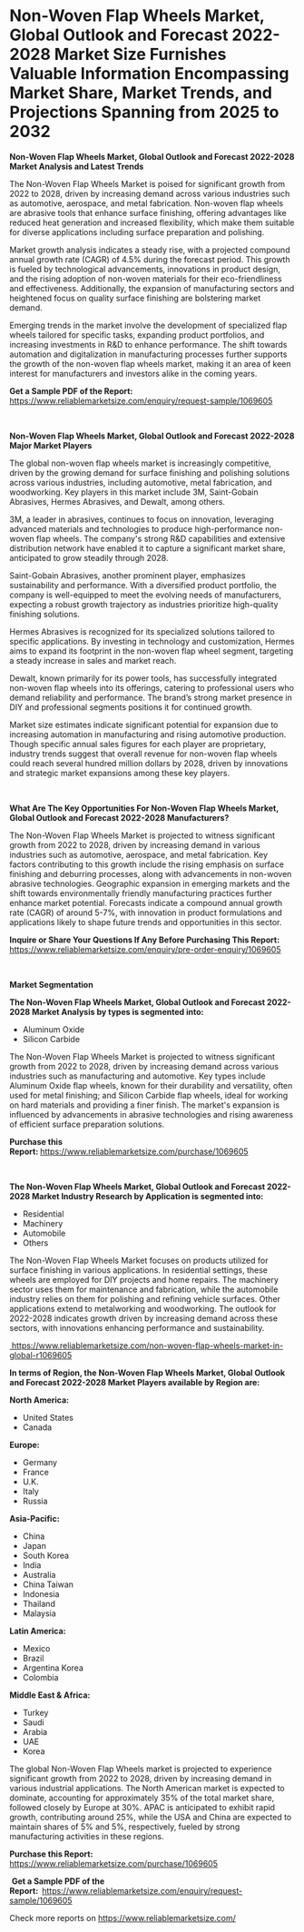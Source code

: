 <p><h1>Non-Woven Flap Wheels Market, Global Outlook and Forecast 2022-2028 Market Size Furnishes Valuable Information Encompassing Market Share, Market Trends, and Projections Spanning from 2025 to 2032</h1></p><p><strong>Non-Woven Flap Wheels Market, Global Outlook and Forecast 2022-2028 Market Analysis and Latest Trends</strong></p>
<p><p>The Non-Woven Flap Wheels Market is poised for significant growth from 2022 to 2028, driven by increasing demand across various industries such as automotive, aerospace, and metal fabrication. Non-woven flap wheels are abrasive tools that enhance surface finishing, offering advantages like reduced heat generation and increased flexibility, which make them suitable for diverse applications including surface preparation and polishing.</p><p>Market growth analysis indicates a steady rise, with a projected compound annual growth rate (CAGR) of 4.5% during the forecast period. This growth is fueled by technological advancements, innovations in product design, and the rising adoption of non-woven materials for their eco-friendliness and effectiveness. Additionally, the expansion of manufacturing sectors and heightened focus on quality surface finishing are bolstering market demand.</p><p>Emerging trends in the market involve the development of specialized flap wheels tailored for specific tasks, expanding product portfolios, and increasing investments in R&D to enhance performance. The shift towards automation and digitalization in manufacturing processes further supports the growth of the non-woven flap wheels market, making it an area of keen interest for manufacturers and investors alike in the coming years.</p></p>
<p><strong>Get a Sample PDF of the Report:&nbsp;</strong> <a href="https://www.reliablemarketsize.com/enquiry/request-sample/1069605?utm_campaign=3073&utm_medium=2&utm_source=Github&utm_content=ia&utm_term=21032025&utm_id=non-woven-flap-wheels-market-global-outlook-and-forecast-2022-2028">https://www.reliablemarketsize.com/enquiry/request-sample/1069605</a></p>
<p>&nbsp;</p>
<p><strong>Non-Woven Flap Wheels Market, Global Outlook and Forecast 2022-2028 Major Market Players</strong></p>
<p><p>The global non-woven flap wheels market is increasingly competitive, driven by the growing demand for surface finishing and polishing solutions across various industries, including automotive, metal fabrication, and woodworking. Key players in this market include 3M, Saint-Gobain Abrasives, Hermes Abrasives, and Dewalt, among others.</p><p>3M, a leader in abrasives, continues to focus on innovation, leveraging advanced materials and technologies to produce high-performance non-woven flap wheels. The company's strong R&D capabilities and extensive distribution network have enabled it to capture a significant market share, anticipated to grow steadily through 2028.</p><p>Saint-Gobain Abrasives, another prominent player, emphasizes sustainability and performance. With a diversified product portfolio, the company is well-equipped to meet the evolving needs of manufacturers, expecting a robust growth trajectory as industries prioritize high-quality finishing solutions.</p><p>Hermes Abrasives is recognized for its specialized solutions tailored to specific applications. By investing in technology and customization, Hermes aims to expand its footprint in the non-woven flap wheel segment, targeting a steady increase in sales and market reach.</p><p>Dewalt, known primarily for its power tools, has successfully integrated non-woven flap wheels into its offerings, catering to professional users who demand reliability and performance. The brand’s strong market presence in DIY and professional segments positions it for continued growth.</p><p>Market size estimates indicate significant potential for expansion due to increasing automation in manufacturing and rising automotive production. Though specific annual sales figures for each player are proprietary, industry trends suggest that overall revenue for non-woven flap wheels could reach several hundred million dollars by 2028, driven by innovations and strategic market expansions among these key players.</p></p>
<p>&nbsp;</p>
<p><strong>What Are The Key Opportunities For Non-Woven Flap Wheels Market, Global Outlook and Forecast 2022-2028 Manufacturers?</strong></p>
<p><p>The Non-Woven Flap Wheels Market is projected to witness significant growth from 2022 to 2028, driven by increasing demand in various industries such as automotive, aerospace, and metal fabrication. Key factors contributing to this growth include the rising emphasis on surface finishing and deburring processes, along with advancements in non-woven abrasive technologies. Geographic expansion in emerging markets and the shift towards environmentally friendly manufacturing practices further enhance market potential. Forecasts indicate a compound annual growth rate (CAGR) of around 5-7%, with innovation in product formulations and applications likely to shape future trends and opportunities in this sector.</p></p>
<p><strong>Inquire or Share Your Questions If Any Before Purchasing This Report:</strong> <a href="https://www.reliablemarketsize.com/enquiry/pre-order-enquiry/1069605?utm_campaign=3073&utm_medium=2&utm_source=Github&utm_content=ia&utm_term=21032025&utm_id=non-woven-flap-wheels-market-global-outlook-and-forecast-2022-2028">https://www.reliablemarketsize.com/enquiry/pre-order-enquiry/1069605</a></p>
<p>&nbsp;</p>
<p><strong>Market Segmentation</strong></p>
<p><strong>The Non-Woven Flap Wheels Market, Global Outlook and Forecast 2022-2028 Market Analysis by types is segmented into:</strong></p>
<p><ul><li>Aluminum Oxide</li><li>Silicon Carbide</li></ul></p>
<p><p>The Non-Woven Flap Wheels Market is projected to witness significant growth from 2022 to 2028, driven by increasing demand across various industries such as manufacturing and automotive. Key types include Aluminum Oxide flap wheels, known for their durability and versatility, often used for metal finishing; and Silicon Carbide flap wheels, ideal for working on hard materials and providing a finer finish. The market's expansion is influenced by advancements in abrasive technologies and rising awareness of efficient surface preparation solutions.</p></p>
<p><strong>Purchase this Report:&nbsp;</strong><a href="https://www.reliablemarketsize.com/purchase/1069605?utm_campaign=3073&utm_medium=2&utm_source=Github&utm_content=ia&utm_term=21032025&utm_id=non-woven-flap-wheels-market-global-outlook-and-forecast-2022-2028">https://www.reliablemarketsize.com/purchase/1069605</a></p>
<p>&nbsp;</p>
<p><strong>The Non-Woven Flap Wheels Market, Global Outlook and Forecast 2022-2028 Market Industry Research by Application is segmented into:</strong></p>
<p><ul><li>Residential</li><li>Machinery</li><li>Automobile</li><li>Others</li></ul></p>
<p><p>The Non-Woven Flap Wheels Market focuses on products utilized for surface finishing in various applications. In residential settings, these wheels are employed for DIY projects and home repairs. The machinery sector uses them for maintenance and fabrication, while the automobile industry relies on them for polishing and refining vehicle surfaces. Other applications extend to metalworking and woodworking. The outlook for 2022-2028 indicates growth driven by increasing demand across these sectors, with innovations enhancing performance and sustainability.</p></p>
<p><a href="https://www.reliablemarketsize.com/non-woven-flap-wheels-market-in-global-r1069605?utm_campaign=3073&utm_medium=2&utm_source=Github&utm_content=ia&utm_term=21032025&utm_id=non-woven-flap-wheels-market-global-outlook-and-forecast-2022-2028">&nbsp;https://www.reliablemarketsize.com/non-woven-flap-wheels-market-in-global-r1069605</a></p>
<p><strong>In terms of Region, the Non-Woven Flap Wheels Market, Global Outlook and Forecast 2022-2028 Market Players available by Region are:</strong></p>
<p>
    <p> <strong> North America: </strong>
        <ul>
            <li>United States</li>
            <li>Canada</li>
        </ul>
        </p> 
    <p> <strong> Europe: </strong>
        <ul>
            <li>Germany</li>
            <li>France</li>
            <li>U.K.</li>
            <li>Italy</li>
            <li>Russia</li>
        </ul>
        </p> 
    <p> <strong> Asia-Pacific: </strong>
        <ul>
            <li>China</li>
            <li>Japan</li>
            <li>South Korea</li>
            <li>India</li>
            <li>Australia</li>
            <li>China Taiwan</li>
            <li>Indonesia</li>
            <li>Thailand</li>
            <li>Malaysia</li>
        </ul>
        </p> 
    <p> <strong> Latin America: </strong>
        <ul>
            <li>Mexico</li>
            <li>Brazil</li>
            <li>Argentina Korea</li>
            <li>Colombia</li>
        </ul>
        </p> 
    <p> <strong> Middle East & Africa: </strong>
        <ul>
            <li>Turkey</li>
            <li>Saudi</li>
            <li>Arabia</li>
            <li>UAE</li>
            <li>Korea</li>
        </ul>
    </p>
    </p>
<p><p>The global Non-Woven Flap Wheels market is projected to experience significant growth from 2022 to 2028, driven by increasing demand in various industrial applications. The North American market is expected to dominate, accounting for approximately 35% of the total market share, followed closely by Europe at 30%. APAC is anticipated to exhibit rapid growth, contributing around 25%, while the USA and China are expected to maintain shares of 5% and 5%, respectively, fueled by strong manufacturing activities in these regions.</p></p>
<p><strong>Purchase this Report: </strong><a href="https://www.reliablemarketsize.com/purchase/1069605?utm_campaign=3073&utm_medium=2&utm_source=Github&utm_content=ia&utm_term=21032025&utm_id=non-woven-flap-wheels-market-global-outlook-and-forecast-2022-2028">https://www.reliablemarketsize.com/purchase/1069605</a></p>
<p>&nbsp;<strong>Get a Sample PDF of the Report:&nbsp;&nbsp;</strong><a href="https://www.reliablemarketsize.com/enquiry/request-sample/1069605?utm_campaign=3073&utm_medium=2&utm_source=Github&utm_content=ia&utm_term=21032025&utm_id=non-woven-flap-wheels-market-global-outlook-and-forecast-2022-2028">https://www.reliablemarketsize.com/enquiry/request-sample/1069605</a></p>
<p><strong></strong></p>
<p>Check more reports on <a href="https://www.reliablemarketsize.com/?utm_campaign=3073&utm_medium=2&utm_source=Github&utm_content=ia&utm_term=21032025&utm_id=non-woven-flap-wheels-market-global-outlook-and-forecast-2022-2028">https://www.reliablemarketsize.com/</a></p>